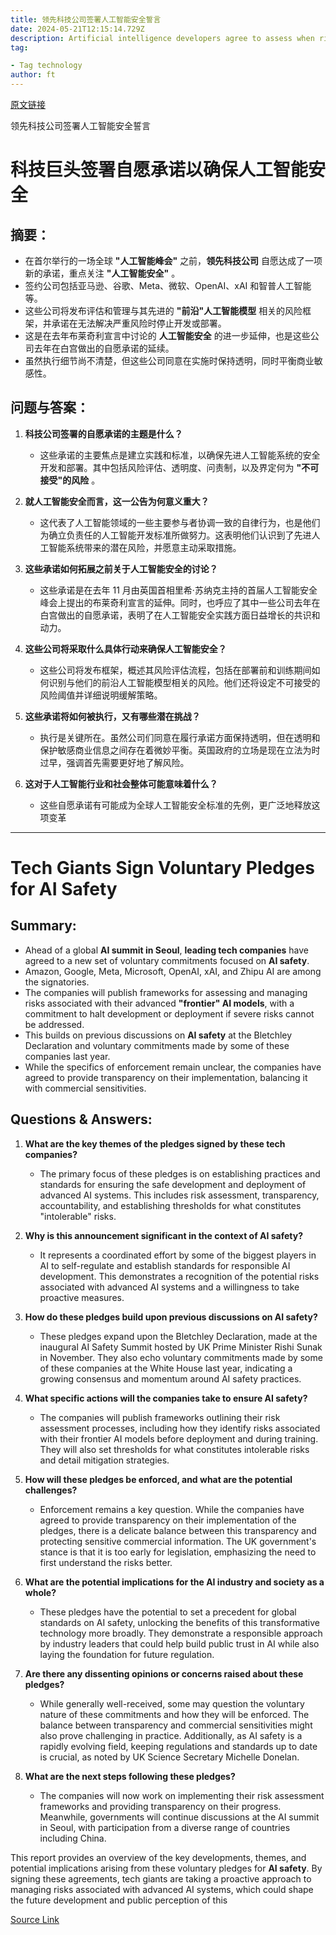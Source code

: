 ```yaml
---
title: 领先科技公司签署人工智能安全誓言
date: 2024-05-21T12:15:14.729Z
description: Artificial intelligence developers agree to assess when risks become ‘intolerable’ ahead of summit in Seoul
tag: 

- Tag technology
author: ft
---
```


[原文链接](https://ft.com/content/7a7fc048-f7b8-49e7-9dba-11eba5b9adfe)

领先科技公司签署人工智能安全誓言

# **科技巨头签署自愿承诺以确保人工智能安全** 

## 摘要：
- 在首尔举行的一场全球 **"人工智能峰会"** 之前，**领先科技公司** 自愿达成了一项新的承诺，重点关注 **"人工智能安全"** 。
- 签约公司包括亚马逊、谷歌、Meta、微软、OpenAI、xAI 和智普人工智能等。
- 这些公司将发布评估和管理与其先进的 **"前沿"人工智能模型** 相关的风险框架，并承诺在无法解决严重风险时停止开发或部署。
- 这是在去年布莱奇利宣言中讨论的 **人工智能安全** 的进一步延伸，也是这些公司去年在白宫做出的自愿承诺的延续。
- 虽然执行细节尚不清楚，但这些公司同意在实施时保持透明，同时平衡商业敏感性。 

## 问题与答案：

1. **科技公司签署的自愿承诺的主题是什么？**
   - 这些承诺的主要焦点是建立实践和标准，以确保先进人工智能系统的安全开发和部署。其中包括风险评估、透明度、问责制，以及界定何为 **"不可接受"的风险** 。

2. **就人工智能安全而言，这一公告为何意义重大？**
   - 这代表了人工智能领域的一些主要参与者协调一致的自律行为，也是他们为确立负责任的人工智能开发标准所做努力。这表明他们认识到了先进人工智能系统带来的潜在风险，并愿意主动采取措施。

3. **这些承诺如何拓展之前关于人工智能安全的讨论？**
   - 这些承诺是在去年 11 月由英国首相里希·苏纳克主持的首届人工智能安全峰会上提出的布莱奇利宣言的延伸。同时，也呼应了其中一些公司去年在白宫做出的自愿承诺，表明了在人工智能安全实践方面日益增长的共识和动力。

4. **这些公司将采取什么具体行动来确保人工智能安全？**
   - 这些公司将发布框架，概述其风险评估流程，包括在部署前和训练期间如何识别与他们的前沿人工智能模型相关的风险。他们还将设定不可接受的风险阈值并详细说明缓解策略。

5. **这些承诺将如何被执行，又有哪些潜在挑战？**
   - 执行是关键所在。虽然公司们同意在履行承诺方面保持透明，但在透明和保护敏感商业信息之间存在着微妙平衡。英国政府的立场是现在立法为时过早，强调首先需要更好地了解风险。

6. **这对于人工智能行业和社会整体可能意味着什么？**
   - 这些自愿承诺有可能成为全球人工智能安全标准的先例，更广泛地释放这项变革

---

# **Tech Giants Sign Voluntary Pledges for AI Safety** 

## Summary:
- Ahead of a global **AI summit in Seoul**, **leading tech companies** have agreed to a new set of voluntary commitments focused on **AI safety**. 
- Amazon, Google, Meta, Microsoft, OpenAI, xAI, and Zhipu AI are among the signatories.
- The companies will publish frameworks for assessing and managing risks associated with their advanced **"frontier" AI models**, with a commitment to halt development or deployment if severe risks cannot be addressed.
- This builds on previous discussions on **AI safety** at the Bletchley Declaration and voluntary commitments made by some of these companies last year. 
- While the specifics of enforcement remain unclear, the companies have agreed to provide transparency on their implementation, balancing it with commercial sensitivities. 

## Questions & Answers: 

1. **What are the key themes of the pledges signed by these tech companies?** 
   - The primary focus of these pledges is on establishing practices and standards for ensuring the safe development and deployment of advanced AI systems. This includes risk assessment, transparency, accountability, and establishing thresholds for what constitutes "intolerable" risks. 

2. **Why is this announcement significant in the context of AI safety?**
   - It represents a coordinated effort by some of the biggest players in AI to self-regulate and establish standards for responsible AI development. This demonstrates a recognition of the potential risks associated with advanced AI systems and a willingness to take proactive measures. 

3. **How do these pledges build upon previous discussions on AI safety?**
   - These pledges expand upon the Bletchley Declaration, made at the inaugural AI Safety Summit hosted by UK Prime Minister Rishi Sunak in November. They also echo voluntary commitments made by some of these companies at the White House last year, indicating a growing consensus and momentum around AI safety practices. 

4. **What specific actions will the companies take to ensure AI safety?**
   - The companies will publish frameworks outlining their risk assessment processes, including how they identify risks associated with their frontier AI models before deployment and during training. They will also set thresholds for what constitutes intolerable risks and detail mitigation strategies. 

5. **How will these pledges be enforced, and what are the potential challenges?** 
   - Enforcement remains a key question. While the companies have agreed to provide transparency on their implementation of the pledges, there is a delicate balance between this transparency and protecting sensitive commercial information. The UK government's stance is that it is too early for legislation, emphasizing the need to first understand the risks better. 

6. **What are the potential implications for the AI industry and society as a whole?**
   - These pledges have the potential to set a precedent for global standards on AI safety, unlocking the benefits of this transformative technology more broadly. They demonstrate a responsible approach by industry leaders that could help build public trust in AI while also laying the foundation for future regulation. 

7. **Are there any dissenting opinions or concerns raised about these pledges?**
   - While generally well-received, some may question the voluntary nature of these commitments and how they will be enforced. The balance between transparency and commercial sensitivities might also prove challenging in practice. Additionally, as AI safety is a rapidly evolving field, keeping regulations and standards up to date is crucial, as noted by UK Science Secretary Michelle Donelan. 

8. **What are the next steps following these pledges?**
   - The companies will now work on implementing their risk assessment frameworks and providing transparency on their progress. Meanwhile, governments will continue discussions at the AI summit in Seoul, with participation from a diverse range of countries including China. 

This report provides an overview of the key developments, themes, and potential implications arising from these voluntary pledges for **AI safety**. By signing these agreements, tech giants are taking a proactive approach to managing risks associated with advanced AI systems, which could shape the future development and public perception of this

[Source Link](https://ft.com/content/7a7fc048-f7b8-49e7-9dba-11eba5b9adfe)

